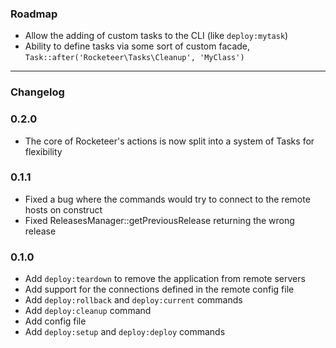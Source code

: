 ### Roadmap

- Allow the adding of custom tasks to the CLI (like `deploy:mytask`)
- Ability to define tasks via some sort of custom facade, `Task::after('Rocketeer\Tasks\Cleanup', 'MyClass')`

------------

### Changelog

### 0.2.0

- The core of Rocketeer's actions is now split into a system of Tasks for flexibility

### 0.1.1

- Fixed a bug where the commands would try to connect to the remote hosts on construct
- Fixed ReleasesManager::getPreviousRelease returning the wrong release

### 0.1.0

- Add `deploy:teardown` to remove the application from remote servers
- Add support for the connections defined in the remote config file
- Add `deploy:rollback` and `deploy:current` commands
- Add `deploy:cleanup` command
- Add config file
- Add `deploy:setup` and `deploy:deploy` commands